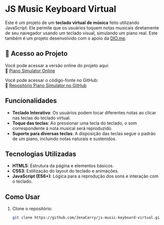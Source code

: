 # JS Music Keyboard Virtual

Este é um projeto de um **teclado virtual de música** feito utilizando JavaScript. Ele permite que os usuários toquem notas musicais diretamente de seu navegador usando um teclado visual, simulando um piano real. Este também é um projeto desenvolvido com o apoio da [DIO.me](https://dio.me).

## 📂 Acesso ao Projeto

Você pode acessar a versão online do projeto aqui:  
🔗 [Piano Simulator Online](https://jenacarry.github.io/js-music-keyboard-virtual/)

Você pode acessar o código-fonte no GitHub:  
🔗 [Repositório Piano Simulator no GitHub](https://github.com/JenaCarry/js-music-keyboard-virtual)

## Funcionalidades

-   **Teclado Interativo**: Os usuários podem tocar diferentes notas ao clicar nas teclas do teclado virtual.
-   **Toque das teclas**: Ao pressionar uma tecla do teclado, o som correspondente à nota musical será reproduzido.
-   **Suporte para diversas teclas**: A disposição das teclas segue o padrão de um piano, incluindo notas naturais e sustenidos.

## Tecnologias Utilizadas

-   **HTML5**: Estrutura da página e elementos básicos.
-   **CSS3**: Estilização do layout do teclado e animações.
-   **JavaScript (ES6+)**: Lógica para a reprodução dos sons e interação com o teclado.

## Como Usar

1. Clone o repositório:

    ```bash
    git clone https://github.com/JenaCarry/js-music-keyboard-virtual.git
    ```
